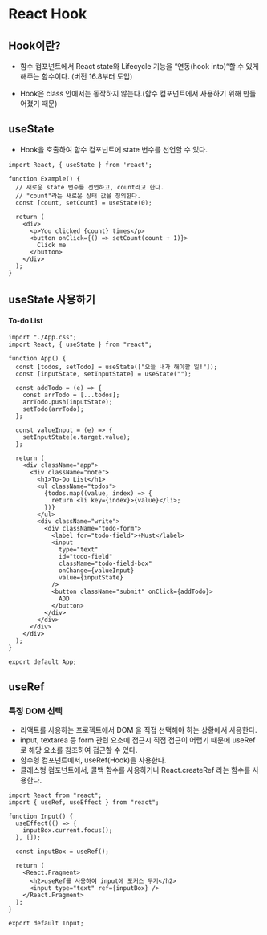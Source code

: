 # React Hook

## Hook이란?

- 함수 컴포넌트에서 React state와 Lifecycle 기능을 “연동(hook into)“할 수 있게 해주는 함수이다.  (버전 16.8부터 도입)

- Hook은 class 안에서는 동작하지 않는다.(함수 컴포넌트에서 사용하기 위해 만들어졌기 때문)



## useState

- Hook을 호출하여 함수 컴포넌트에 state 변수를 선언할 수 있다.

```react
import React, { useState } from 'react';

function Example() {
  // 새로운 state 변수를 선언하고, count라고 한다.
  // "count"라는 새로운 상태 값을 정의한다.
  const [count, setCount] = useState(0);

  return (
    <div>
      <p>You clicked {count} times</p>
      <button onClick={() => setCount(count + 1)}>
        Click me
      </button>
    </div>
  );
}
```



## useState 사용하기

#### To-do List

```react
import "./App.css";
import React, { useState } from "react";

function App() {
  const [todos, setTodo] = useState(["오늘 내가 해야할 일!"]);
  const [inputState, setInputState] = useState("");

  const addTodo = (e) => {
    const arrTodo = [...todos];
    arrTodo.push(inputState);
    setTodo(arrTodo);
  };

  const valueInput = (e) => {
    setInputState(e.target.value);
  };

  return (
    <div className="app">
      <div className="note">
        <h1>To-Do List</h1>
        <ul className="todos">
          {todos.map((value, index) => {
            return <li key={index}>{value}</li>;
          })}
        </ul>
        <div className="write">
          <div className="todo-form">
            <label for="todo-field">+Must</label>
            <input
              type="text"
              id="todo-field"
              className="todo-field-box"
              onChange={valueInput}
              value={inputState}
            />
            <button className="submit" onClick={addTodo}>
              ADD
            </button>
          </div>
        </div>
      </div>
    </div>
  );
}

export default App;

```



## useRef

### 특정 DOM 선택

- 리액트를 사용하는 프로젝트에서 DOM 을 직접 선택해야 하는 상황에서 사용한다.
- input, textarea 등 form 관련 요소에 접근시 직접 접근이 어렵기 때문에 useRef로 해당 요소를 참조하여 접근할 수 있다.
- 함수형 컴포넌트에서, useRef(Hook)을 사용한다.
- 클래스형 컴포넌트에서, 콜백 함수를 사용하거나 React.createRef 라는 함수를 사용한다.

```react
import React from "react";
import { useRef, useEffect } from "react";

function Input() {
  useEffect(() => {
    inputBox.current.focus();
  }, []);

  const inputBox = useRef();

  return (
    <React.Fragment>
      <h2>useRef를 사용하여 input에 포커스 두기</h2>
      <input type="text" ref={inputBox} />
    </React.Fragment>
  );
}

export default Input;
```
